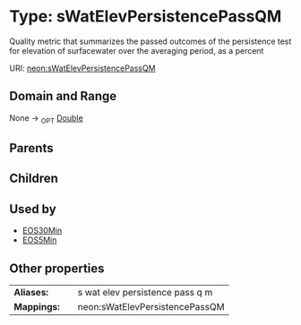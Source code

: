 
# Type: sWatElevPersistencePassQM


Quality metric that summarizes the passed outcomes of the persistence test for elevation of surfacewater over the averaging period, as a percent

URI: [neon:sWatElevPersistencePassQM](https://data.neonscience.org/sWatElevPersistencePassQM)


## Domain and Range

None ->  <sub>OPT</sub> [Double](types/Double.md)

## Parents


## Children


## Used by

 * [EOS30Min](EOS30Min.md)
 * [EOS5Min](EOS5Min.md)

## Other properties

|  |  |  |
| --- | --- | --- |
| **Aliases:** | | s wat elev persistence pass q m |
| **Mappings:** | | neon:sWatElevPersistencePassQM |

